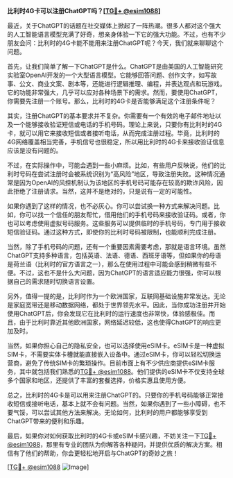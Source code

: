 **比利时4G卡可以注册ChatGPT吗？[[TG💪+ @esim1088](https://t.me/s/esim1088)]**

最近，关于ChatGPT的话题在社交媒体上掀起了一阵热潮。很多人都对这个强大的人工智能语言模型充满了好奇，想亲身体验一下它的强大功能。不过，也有不少朋友会问：比利时的4G卡能不能用来注册ChatGPT呢？今天，我们就来聊聊这个问题。

首先，让我们简单了解一下ChatGPT是什么。ChatGPT是由美国的人工智能研究实验室OpenAI开发的一个大型语言模型。它能够回答问题、创作文字，如写故事、公文、商业文案、剧本等，还能进行逻辑推理、编程，并表达观点和玩游戏。它的功能非常强大，几乎可以应对各种场景下的需求。然而，要使用ChatGPT，你需要先注册一个账号。那么，比利时的4G卡是否能够满足这个注册条件呢？

其实，注册ChatGPT的基本要求并不复杂。你需要有一个有效的电子邮件地址以及一个能够接收验证短信或电话的手机号码。理论上来说，只要你有比利时的4G卡，就可以用它来接收短信或者接听电话，从而完成注册过程。毕竟，比利时的4G网络覆盖相当完善，手机信号也很稳定，所以用比利时的4G卡来接收验证信息应该是没有问题的。

不过，在实际操作中，可能会遇到一些小麻烦。比如，有些用户反映说，他们的比利时号码在尝试注册时会被系统识别为“高风险”地区，导致注册失败。这种情况通常是因为OpenAI的风控机制认为该地区的手机号码可能存在较高的欺诈风险，因此拒绝了注册请求。当然，这并不是绝对的，只是说有一定的可能性。

如果你遇到了这样的情况，也不必灰心。你可以尝试换一种方式来解决问题。比如，你可以找一个信任的朋友帮忙，借用他们的手机号码来接收验证码。或者，你也可以考虑使用虚拟号码服务。这些服务可以提供临时的手机号码，专门用于接收短信验证码。通过这种方式，即使你的比利时号码被限制，也能顺利完成注册。

当然，除了手机号码的问题，还有一个重要因素需要考虑，那就是语言环境。虽然ChatGPT支持多种语言，包括英语、法语、德语、西班牙语等，但如果你的母语是荷兰语（比利时的官方语言之一），那么在使用过程中可能会感到稍微有些不便。不过，这也不是什么大问题，因为ChatGPT的语言适应能力很强，你可以根据自己的需求随时切换语言设置。

另外，值得一提的是，比利时作为一个欧洲国家，互联网基础设施非常发达。无论是家庭宽带还是移动数据网络，都处于世界领先水平。因此，当你成功注册并开始使用ChatGPT后，你会发现它在比利时的运行速度也非常快，体验感极佳。而且，由于比利时靠近其他欧洲国家，网络延迟较低，这也使得ChatGPT的响应更加及时。

当然，如果你担心自己的隐私安全，也可以选择使用eSIM卡。eSIM卡是一种虚拟SIM卡，不需要实体卡槽就能直接嵌入设备中。通过eSIM卡，你可以轻松切换运营商，避免了传统SIM卡的繁琐操作。目前市面上有不少供应商提供eSIM卡服务，其中就包括我们熟悉的[TG💪+ @esim1088](https://t.me/s/esim1088)。他们提供的eSIM卡不仅支持全球多个国家和地区，还提供了丰富的套餐选择，价格实惠且使用方便。

总之，比利时的4G卡是可以用来注册ChatGPT的。只要你的手机号码能够正常接收短信或接听电话，基本上就不会有问题。当然，如果你遇到了一些小障碍，也不要气馁，可以尝试其他方法来解决。无论如何，比利时的用户都能够享受到ChatGPT带来的便利和乐趣。

最后，如果你对如何获取比利时的4G卡或eSIM卡感兴趣，不妨关注一下[TG💪+ @esim1088](https://t.me/s/esim1088)，那里有专业的团队为你解答各种疑问，并提供优质的解决方案。相信有了他们的帮助，你会更轻松地开启与ChatGPT的奇妙之旅！

[[TG💪+ @esim1088](https://t.me/s/esim1088) ![Image](https://i.postimg.cc/4NQfJmqS/Snipaste-2025-05-13-00-14-12.png)]